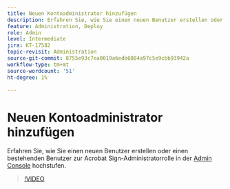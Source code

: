 ```yaml
---
title: Neuen Kontoadministrator hinzufügen
description: Erfahren Sie, wie Sie einen neuen Benutzer erstellen oder einen bestehenden Benutzer zur Acrobat Sign-Administratorrolle hochstufen.
feature: Administration, Deploy
role: Admin
level: Intermediate
jira: KT-17582
topic-revisit: Administration
source-git-commit: 8755e93c7ea0019a6edb6084a97c5e9cbb93942a
workflow-type: tm+mt
source-wordcount: '51'
ht-degree: 1%

---
```


# Neuen Kontoadministrator hinzufügen

Erfahren Sie, wie Sie einen neuen Benutzer erstellen oder einen bestehenden Benutzer zur Acrobat Sign-Administratorrolle in der [Admin Console](https://adminconsole.adobe.com/) hochstufen.

>[!VIDEO](https://video.tv.adobe.com/v/3453156?quality=12&learn=on&hidetitle=true)